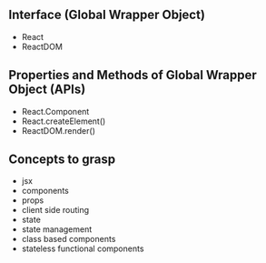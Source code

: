 ## Interface (Global Wrapper Object)

- React
- ReactDOM

## Properties and Methods of Global Wrapper Object (APIs)

- React.Component
- React.createElement()
- ReactDOM.render()

## Concepts to grasp

- jsx
- components
- props
- client side routing
- state
- state management
- class based components
- stateless functional components